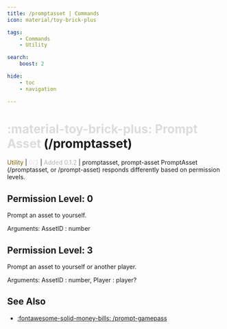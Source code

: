 ```yaml
---
title: /promptasset | Commands
icon: material/toy-brick-plus

tags:
    - Commands
    - Utility

search:
    boost: 2

hide:
    - toc
    - navigation

---
```

# <p style="color: rgb(220,220,220); display: inline;">:material-toy-brick-plus: Prompt Asset</p> (/promptasset)
<div style="display:inline;">
<p style="color: #7F5F02; display: inline;">Utility</p> | <p style="color: rgb(220,220,220); display: inline;">0/3</p> | <p style="color: rgb(180,180,180); display: inline;"> Added 0.1.2</p> | promptasset, prompt-asset
</div>
PromptAsset (/promptasset, or /prompt-asset) responds differently based on permission levels.

## Permission Level: 0
Prompt an asset to yourself.

Arguments: AssetID : number

## Permission Level: 3
Prompt an asset to yourself or another player.

Arguments: AssetID : number, Player : player?

## See Also
* [:fontawesome-solid-money-bills: /prompt-gamepass](/Commands/specifics/prompt-gamepass/)